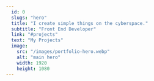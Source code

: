 ```yaml
---
  id: 0
  slugs: "hero"
  title: "I create simple things on the cyberspace."
  subtitle: "Front End Developer"
  link: "#projects"
  text: "My Projects"
  image:
    src: "/images/portfolio-hero.webp"
    alt: "main hero"
    width: 1920
    height: 1080
---
```

